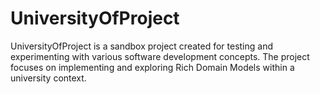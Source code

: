 # UniversityOfProject
UniversityOfProject is a sandbox project created for testing and experimenting with various software development concepts. The project focuses on implementing and exploring Rich Domain Models within a university context.
